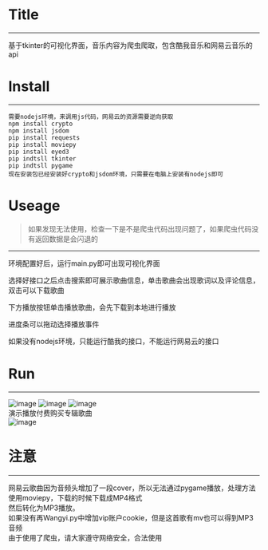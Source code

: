 # Title

***

基于tkinter的可视化界面，音乐内容为爬虫爬取，包含酷我音乐和网易云音乐的api

# Install

***

    需要nodejs环境，来调用js代码，网易云的资源需要逆向获取
    npm install crypto
    npm install jsdom
    pip install requests
    pip install moviepy
    pip install eyed3
    pip indtsll tkinter
    pip indtsll pygame
    现在安装包已经安装好crypto和jsdom环境，只需要在电脑上安装有nodejs即可

# Useage

> 如果发现无法使用，检查一下是不是爬虫代码出现问题了，如果爬虫代码没有返回数据是会闪退的

***

环境配置好后，运行main.py即可出现可视化界面

选择好接口之后点击搜索即可展示歌曲信息，单击歌曲会出现歌词以及评论信息，双击可以下载歌曲

下方播放按钮单击播放歌曲，会先下载到本地进行播放

进度条可以拖动选择播放事件

如果没有nodejs环境，只能运行酷我的接口，不能运行网易云的接口

# Run

***
![image](https://user-images.githubusercontent.com/100206449/219686284-d8dbe446-59f1-4cc8-bdca-d961c3c23f91.png)
![image](https://user-images.githubusercontent.com/100206449/219686324-61f80988-7175-48cd-ba56-6e03c781e342.png)
![image](https://user-images.githubusercontent.com/100206449/219686382-8061ec40-f4c3-4a7f-9f69-f91439c2b433.png)
</br>演示播放付费购买专辑歌曲</br>
![image](https://user-images.githubusercontent.com/100206449/219686598-fbeace3c-d7cc-4caa-aedf-2ca5c5c5bd95.png)

# 注意

***
网易云歌曲因为音频头增加了一段cover，所以无法通过pygame播放，处理方法使用moviepy，下载的时候下载成MP4格式
</br>然后转化为MP3播放。
</br>如果没有再Wangyi.py中增加vip账户cookie，但是这首歌有mv也可以得到MP3音频
</br>由于使用了爬虫，请大家遵守网络安全，合法使用

